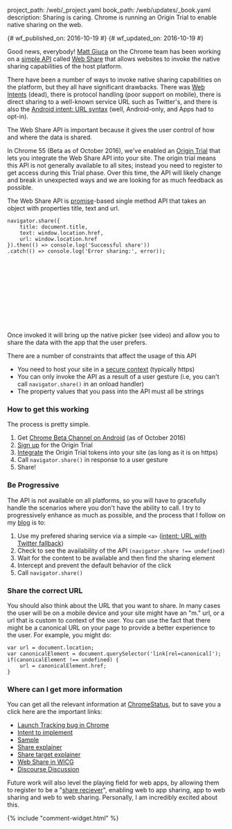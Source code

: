 project_path: /web/_project.yaml
book_path: /web/updates/_book.yaml
description: Sharing is caring. Chrome is running an Origin Trial to enable native sharing on the web.

{# wf_published_on: 2016-10-19 #}
{# wf_updated_on: 2016-10-19 #}

Good news, everybody! [Matt Giuca](https://twitter.com/mgiuca) on the Chrome
team has been working on a [simple
API](https://github.com/WICG/web-share/blob/master/docs/interface.md) called
[Web Share](https://github.com/WICG/web-share/blob/master/docs/explainer.md)
that allows websites to invoke the native sharing capabilities of the host
platform.

There have been a number of ways to invoke native sharing capabilities on the
platform, but they all have significant drawbacks.  There was [Web
Intents](https://en.wikipedia.org/wiki/Paul_Kinlan) (dead), there is protocol
handling (poor support on mobile), there is direct sharing to a well-known
service URL such as Twitter's, and there is also the [Android intent: URL
syntax](https://paul.kinlan.me/sharing-natively-on-android-from-the-web/) (well,
Android-only, and Apps had to opt-in).

The Web Share API is important because it gives the user control of how and
where the data is shared.

In Chrome 55 (Beta as of October 2016), we've enabled an [Origin
Trial](https://github.com/jpchase/OriginTrials/blob/gh-pages/developer-guide.md)
that lets you integrate the Web Share API into your site. The origin trial means
this API is not generally available to all sites; instead you need to register
to get access during this Trial phase. Over this time, the API will likely
change and break in unexpected ways and we are looking for as much feedback as
possible.

The Web Share API is
[promise](/web/fundamentals/getting-started/primers/promises)-based
single method API that takes an object with properties title, text and url.

    navigator.share({
        title: document.title,
        text: window.location.href,
        url: window.location.href
    }).then(() => console.log('Successful share'))
    .catch(() => console.log('Error sharing:', error));

<div class="video-wrapper">
  <iframe class="devsite-embedded-youtube-video" data-video-id="lhUzYxCvWew"
          data-autohide="1" data-showinfo="0" frameborder="0" allowfullscreen>
  </iframe>
</div>

Once invoked it will bring up the native picker (see video) and allow you to
share the data with the app that the user prefers.

<div class="clearfix"></div>

There are a number of constraints that affect the usage of this API

* You need to host your site in a [secure
  context](https://www.chromium.org/Home/chromium-security/prefer-secure-origins-for-powerful-new-features)
  (typically https)
* You can only invoke the API as a result of a user gesture (i.e, you can't call
  `navigator.share()` in an onload handler)
* The property values that you pass into the API must all be strings

### How to get this working

The process is pretty simple.

1. Get [Chrome Beta Channel on
   Android](https://play.google.com/store/apps/details?id=com.chrome.beta&hl=en)
   (as of October 2016)
2. [Sign
   up](https://docs.google.com/forms/d/e/1FAIpQLSfO0_ptFl8r8G0UFhT0xhV17eabG-erUWBDiKSRDTqEZ_9ULQ/viewform)
   for the Origin Trial
3. [Integrate](https://github.com/jpchase/OriginTrials/blob/gh-pages/developer-guide.md#how-do-i-enable-an-experimental-feature-on-my-origin)
   the Origin Trial tokens into your site (as long as it is on https)
4. Call `navigator.share()` in response to a user gesture
5. Share!

### Be Progressive

The API is not available on all platforms, so you will have to gracefully handle
the scenarios where you don't have the ability to call. I try to progressively
enhance as much as possible, and the process that I follow on my
[blog](https://paul.kinlan.me/) is to:

1. Use my prefered sharing service via a simple `<a>` ([intent: URL with
   Twitter fallback](https://paul.kinlan.me/sharing-natively-on-android-from-the-web/))
2. Check to see the availability of the API `(navigator.share !== undefined)`
3. Wait for the content to be available and then find the sharing element
4. Intercept and prevent the default behavior of the click
5. Call `navigator.share()`

### Share the correct URL

You should also think about the URL that you want to share. In many cases the
user will be on a mobile device and your site might have an "m." url, or a url
that is custom to context of the user. You can use the fact that there might be
a canonical URL on your page to provide a better experience to the user.  For
example, you might do:

    var url = document.location;
    var canonicalElement = document.querySelector('link[rel=canonical]');
    if(canonicalElement !== undefined) {
        url = canonicalElement.href;
    }

### Where can I get more information

You can get all the relevant information at
[ChromeStatus](https://www.chromestatus.com/features/5668769141620736), but to
save you a click here are the important links:

* [Launch Tracking bug in Chrome](https://crbug.com/620973)
* [Intent to implement](https://groups.google.com/a/chromium.org/forum/#!msg/blink-dev/1BOhy5av8MQ/8LqNvS5TAQAJ)
* [Sample](https://github.com/mgiuca/web-share/blob/master/demos/share.html)
* [Share explainer](https://github.com/WICG/web-share/blob/master/docs/explainer.md)
* [Share target explainer](https://github.com/WICG/web-share/blob/master/docs/interface.md)
* [Web Share in WICG](https://github.com/WICG/web-share)
* [Discourse Discussion](https://discourse.wicg.io/t/web-share-api-for-sharing-content-to-arbitrary-destination/1561/3)

Future work will also level the playing field for web apps, by allowing them to
register to be a "[share reciever](https://github.com/WICG/web-share-target)",
enabling web to app sharing, app to web sharing and web to web sharing.
Personally, I am incredibly excited about this.

<link rel="alternate" type="application/rss+xml" title="Web Shows from Google Developers (RSS)" href="/web/shows/rss.xml">
<link rel="alternate" type="application/atom+xml" title="Web Shows from Google Developers (ATOM)" href="/web/shows/atom.xml">

{% include "comment-widget.html" %}
